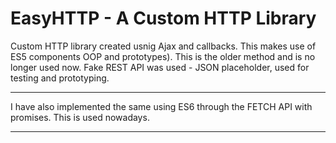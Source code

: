 # EasyHTTP - A Custom HTTP Library
Custom HTTP library created usnig Ajax and callbacks. This makes use of ES5 components OOP and prototypes). This is the older method and is no longer used now.
Fake REST API was used - JSON placeholder, used for testing and prototyping.
---- ----
I have also implemented the same using ES6 through the FETCH API with promises. This is used nowadays.
---- ----
